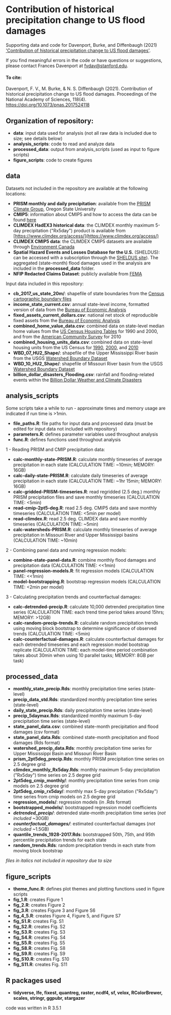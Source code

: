 # Contribution of historical precipitation change to US flood damages

Supporting data and code for Davenport, Burke, and Diffenbaugh (2021) ['Contribution of historical precipitation change to US flood damages'](https://doi.org/10.1073/pnas.2017524118).

If you find meaningful errors in the code or have questions or suggestions, please contact Frances Davenport at fvdav@stanford.edu.

#### To cite: 

Davenport, F. V.,  M. Burke, &  N. S. Diffenbaugh (2021). Contribution of historical precipitation change to US flood damages. Proceedings of the National Academy of Sciences, 118(4). https://doi.org/10.1073/pnas.2017524118 


## Organization of repository: 

* **data**: input data used for analysis (not all raw data is included due to size; see details below)
* **analysis_scripts**: code to read and analyze data
* **processed_data**: output from analysis_scripts (used as input to figure scripts)
* **figure_scripts**: code to create figures 

## data

Datasets not included in the repository are available at the following locations: 
* **PRISM monthly and daily precipitation**: available from the [PRISM Climate
Group](http://www.prism.oregonstate.edu/), Oregon State University
* **CMIP5**: information about CMIP5 and how to access the data can be
  found [here](https://pcmdi.llnl.gov/mips/cmip5/)
* **CLIMDEX HadEX3 historical data**: the CLIMDEX monthly maximum 5-day precipitation ("Rx5day") product is available from [https://www.climdex.org/access/](https://www.climdex.org/access/)
* **CLIMDEX CMIP5 data**: the CLIMDEX CMIP5 datasets are available through [Environment Canada](https://climate-modelling.canada.ca/climatemodeldata/climdex/)
* **Spatial Hazard Events and Losses Database for the U.S.** (SHELDUS): can be accessed with a subscription through the [SHELDUS site](https://cemhs.asu.edu/sheldus)). The aggregated (state-month) flood damages used in the analysis are included in the **processed_data** folder. 
* **NFIP Redacted Claims Dataset**: publicly available from [FEMA](https://www.fema.gov/media-library/assets/documents/180374)

Input data included in this repository: 
* **cb_2017_us_state_20m/**: shapefile of state boundaries from the [Census
  cartographic boundary files](https://www.census.gov/geographies/mapping-files/2017/geo/kml-cartographic-boundary-files.html)
* **income_state_current.csv**: annual state-level income, formatted version of data from the [Bureau of Economic Analysis](https://apps.bea.gov/iTable/index_regional.cfm)
* **fixed_assets_current_dollars.csv**: national net stock of reproducible fixed assets from the [Bureau of Economic Analysis](https://apps.bea.gov/iTable/index_FA.cfm) 
* **combined_home_value_data.csv**: combined data on state-level median home values from the [US Census Housing Tables](https://www.census.gov/hhes/www/housing/census/historic/values.html) for 1990 and 2000, and from the [American Community Survey](https://data.census.gov/cedsci/table?g=0100000US_0400000US29,39,32,31,78,34,33,36,35,38,37,72,30,28,21,20,23,22,66,69,25,24,27,26,60,18,17,19,54,10,53,56,12,55,11,13,16,15,50,51,06,09,08,42,45,01,44,47,02,46,05,49,04,48,41,40&tid=ACSDT1Y2010.B25077&vintage=2010&hidePreview=true&tp=true) for 2010
* **combined_housing_units_data.csv**: combined data on state-level housing units from the US Census for [1990](https://www.census.gov/data/tables/time-series/demo/popest/1990s-housing-units.html), [2000](https://www.census.gov/data/datasets/time-series/demo/popest/intercensal-2000-2010-housing-units.html), and [2010](https://www.census.gov/data/tables/time-series/demo/popest/2010s-total-housing-units.html)
* **WBD_07_HU2_Shape/**: shapefile of the Upper Mississippi River basin from the USGS [Watershed Boundary Dataset](https://www.usgs.gov/core-science-systems/ngp/national-hydrography/watershed-boundary-dataset?qt-science_support_page_related_con=4#qt-science_support_page_related_con)
* **WBD_10_HU2_Shape/**: shapefile of Missouri River basin from the USGS [Watershed Boundary Dataset](https://www.usgs.gov/core-science-systems/ngp/national-hydrography/watershed-boundary-dataset?qt-science_support_page_related_con=4#qt-science_support_page_related_con)
* **billion_dollar_disasters_Flooding.csv**: rainfall and flooding-related events within the [Billion Dollar Weather and Climate Disasters](https://www.ncdc.noaa.gov/billions/overview) 

## analysis_scripts

Some scripts take a while to run - approximate times and memory usage are indicated if run time is >1min.

* **file_paths.R**: file paths for input data and processed data (must be edited for input data not included with repository) 
* **parameters.R**: defines parameter variables used throughout analysis
* **func.R**: defines functions used throughout analysis

1 - Reading PRISM and CMIP precipitation data: 
* **calc-monthly-state-PRISM.R**: calculate monthly timeseries of average precipitation in each state (CALCULATION TIME: ~10min; MEMORY: 16GB)
* **calc-daily-state-PRISM.R**: calculate daily timeseries of average precipitation in each state (CALCULATION TIME: ~1hr 15min; MEMORY: 16GB)
* **calc-gridded-PRISM-timeseries.R**: read regridded (2.5 deg.) monthly PRISM precipitation files and save monthly timeseries (CALCULATION TIME: <5min)
* **read-cmip-2pt5-deg.R**: read 2.5 deg. CMIP5 data and save monthly timeseries (CALCULATION TIME: <5min per model)
* **read-climdex.R**: read 2.5 deg. CLIMDEX data and save monthly timeseries (CALCULATION TIME: ~5min)
* **calc-watersheds-PRISM.R**: calculate monthly timeseries of average precipitation in Missouri River and Upper Mississippi basins (CALCULATION TIME: ~10min)

2 - Combining panel data and running regression models: 
* **combine-state-panel-data.R**: combine monthly flood damages and precipitation data (CALCULATION TIME: <<1min)
* **panel-regression-models.R**: fit regression models (CALCULATION TIME: <<1min)
* **model-bootstrapping.R**: bootstrap regression models (CALCULATION TIME: <2min per model)

3 - Calculating precipitation trends and counterfactual damages:
* **calc-detrended-precip.R**: calculate 10,000 detrended precipitation time series (CALCULATION TIME: each trend time period takes around 15hrs; MEMORY: >12GB)
* **calc-random-precip-trends.R**: calculate random precipitation trends using moving block bootstrap to determine significance of observed trends (CALCULATION TIME: <5min)
* **calc-counterfactual-damages.R**: calculate counterfactual damages for each detrended timeseries and each regression model bootstrap replicate (CALCULATION TIME: each model-time period combination takes about 30min when using 10 parallel tasks; MEMORY: 8GB per task) 

## processed_data

* **monthly_state_precip.Rds**: monthly precipitation time series (state-level)
* **precip_data_std.Rds**: standardized monthly precipitation time series (state-level)
* **daily_state_precip.Rds**: daily precipitation time series (state-level)
* **precip_5daymax.Rds**: standardized monthly maximum 5-day precipitation time series (state-level) 
* **state_panel_data.csv**: combined state-month precipitation and flood damages (csv format)
* **state_panel_data.Rds**: combined state-month precipitation and flood damages (Rds format)
* **watershed_precip_data.Rds**: monthly precipitation time series for Upper Mississippi Basin and Missouri River Basin
* **prism_2pt5deg_precip.Rds**: monthly PRISM precipitation time series on 2.5 degree grid
* **climdex_monthly_Rx5day.Rds**: monthly maximum 5-day precipitation ("Rx5day") time series on 2.5 degree grid
* **2pt5deg_cmip_monthly/**: monthly precipitation time series from cmip models on 2.5 degree grid 
* **2pt5deg_cmip_rx5day/**: monthly max 5-day precipitation ("Rx5day") time series from cmip models on 2.5 degree grid 
* **regression_models/**: regression models (in .Rds format)
* **bootstrapped_models/**: bootstrapped regression model coefficients
* ***detrended_precip/***: detrended state-month precipitation time series (*not included* ~30GB)
* ***counterfactual_damages/***: estimated counterfactual damages (*not included* ~1.5GB) 
* **quantile_trends_1928-2017.Rds**: bootstrapped 50th, 75th, and 95th percentile precipitation trends for each state
* **random_trends.Rds**: random precipitation trends in each state from moving block bootstrap

*files in italics not included in repository due to size*

## figure_scripts
* **theme_func.R**: defines plot themes and plotting functions used in figure scripts
* **fig_1.R**: creates Figure 1
* **fig_2.R**: creates Figure 2
* **fig_3.R**: creates Figure 3 and Figure S6
* **fig_4_5.R**: creates Figure 4, Figure 5, and Figure S7 
* **fig_S1.R**: creates Fig. S1
* **fig_S2.R**: creates Fig. S2
* **fig_S3.R**: creates Fig. S3
* **fig_S4.R**: creates Fig. S4
* **fig_S5.R**: creates Fig. S5
* **fig_S8.R**: creates Fig. S8
* **fig_S9.R**: creates Fig. S9
* **fig_S10.R**: creates Fig. S10
* **fig_S11.R**: creates Fig. S11

## R packages used

* **tidyverse, lfe, fixest, quantreg, raster, ncdf4, sf, velox, RColorBrewer, scales, stringr, ggpubr, stargazer** 

code was written in R 3.5.1 
